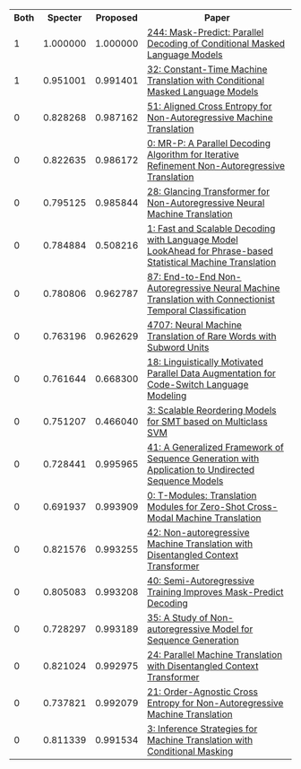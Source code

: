 <html><table><tr>
<th>Both</th>
<th>Specter</th>
<th>Proposed</th>
<th>Paper</th>
</tr>
<tr>
<td>1</td>
<td>1.000000</td>
<td>1.000000</td>
<td><a href="https://www.semanticscholar.org/paper/5efadc9019ce3378a0eb6c8f939cdde6c8918b1e">244: Mask-Predict: Parallel Decoding of Conditional Masked Language Models</a></td>
</tr>
<tr>
<td>1</td>
<td>0.951001</td>
<td>0.991401</td>
<td><a href="https://www.semanticscholar.org/paper/1a98ce71556e4602b313d424b3d689e026ca4706">32: Constant-Time Machine Translation with Conditional Masked Language Models</a></td>
</tr>
<tr>
<td>0</td>
<td>0.828268</td>
<td>0.987162</td>
<td><a href="https://www.semanticscholar.org/paper/3f11a2124af139af7c6f17eccab5149d759d7f52">51: Aligned Cross Entropy for Non-Autoregressive Machine Translation</a></td>
</tr>
<tr>
<td>0</td>
<td>0.822635</td>
<td>0.986172</td>
<td><a href="https://www.semanticscholar.org/paper/21256c6a8a1b0e909ce6c2b6c322a61eff58ea72">0: MR-P: A Parallel Decoding Algorithm for Iterative Refinement Non-Autoregressive Translation</a></td>
</tr>
<tr>
<td>0</td>
<td>0.795125</td>
<td>0.985844</td>
<td><a href="https://www.semanticscholar.org/paper/33d05a1ff5f15bdc60fc43fa8523a4888af5f116">28: Glancing Transformer for Non-Autoregressive Neural Machine Translation</a></td>
</tr>
<tr>
<td>0</td>
<td>0.784884</td>
<td>0.508216</td>
<td><a href="https://www.semanticscholar.org/paper/8030562a71c45a412229bc2114bf8dcbe260e04a">1: Fast and Scalable Decoding with Language Model LookAhead for Phrase-based Statistical Machine Translation</a></td>
</tr>
<tr>
<td>0</td>
<td>0.780806</td>
<td>0.962787</td>
<td><a href="https://www.semanticscholar.org/paper/5dc1a37bf05fddcdb77efafec3bc50c8ded7cef0">87: End-to-End Non-Autoregressive Neural Machine Translation with Connectionist Temporal Classification</a></td>
</tr>
<tr>
<td>0</td>
<td>0.763196</td>
<td>0.962629</td>
<td><a href="https://www.semanticscholar.org/paper/1af68821518f03568f913ab03fc02080247a27ff">4707: Neural Machine Translation of Rare Words with Subword Units</a></td>
</tr>
<tr>
<td>0</td>
<td>0.761644</td>
<td>0.668300</td>
<td><a href="https://www.semanticscholar.org/paper/8b4e05ecc2ba92b299ba9cf125876e6c9dd7b416">18: Linguistically Motivated Parallel Data Augmentation for Code-Switch Language Modeling</a></td>
</tr>
<tr>
<td>0</td>
<td>0.751207</td>
<td>0.466040</td>
<td><a href="https://www.semanticscholar.org/paper/e28d3d62df9408694ba6a5b39449a5af4e23fcdb">3: Scalable Reordering Models for SMT based on Multiclass SVM</a></td>
</tr>
<tr>
<td>0</td>
<td>0.728441</td>
<td>0.995965</td>
<td><a href="https://www.semanticscholar.org/paper/55205176bba4ac40f6ea4733744f63f2f6158a47">41: A Generalized Framework of Sequence Generation with Application to Undirected Sequence Models</a></td>
</tr>
<tr>
<td>0</td>
<td>0.691937</td>
<td>0.993909</td>
<td><a href="https://www.semanticscholar.org/paper/59bca1a76f280f17f965d3917a65e1cd4ec8f825">0: T-Modules: Translation Modules for Zero-Shot Cross-Modal Machine Translation</a></td>
</tr>
<tr>
<td>0</td>
<td>0.821576</td>
<td>0.993255</td>
<td><a href="https://www.semanticscholar.org/paper/94c30d3c03beace3ba0d7014e0b1852bb892133c">42: Non-autoregressive Machine Translation with Disentangled Context Transformer</a></td>
</tr>
<tr>
<td>0</td>
<td>0.805083</td>
<td>0.993208</td>
<td><a href="https://www.semanticscholar.org/paper/7b28577ed96bd1b76bbe79859b3222604b2dc369">40: Semi-Autoregressive Training Improves Mask-Predict Decoding</a></td>
</tr>
<tr>
<td>0</td>
<td>0.728297</td>
<td>0.993189</td>
<td><a href="https://www.semanticscholar.org/paper/bed87e8fb3e7e9bc87e1c2ee459ae405a35d3267">35: A Study of Non-autoregressive Model for Sequence Generation</a></td>
</tr>
<tr>
<td>0</td>
<td>0.821024</td>
<td>0.992975</td>
<td><a href="https://www.semanticscholar.org/paper/024731a02ab455ae202dab12f404e0a4350f1dec">24: Parallel Machine Translation with Disentangled Context Transformer</a></td>
</tr>
<tr>
<td>0</td>
<td>0.737821</td>
<td>0.992079</td>
<td><a href="https://www.semanticscholar.org/paper/e2f679183c504d06767223955a578480ecfe808d">21: Order-Agnostic Cross Entropy for Non-Autoregressive Machine Translation</a></td>
</tr>
<tr>
<td>0</td>
<td>0.811339</td>
<td>0.991534</td>
<td><a href="https://www.semanticscholar.org/paper/9f6880199a900ab72bb6079554ceb083edb6a951">3: Inference Strategies for Machine Translation with Conditional Masking</a></td>
</tr>
</table></html>
